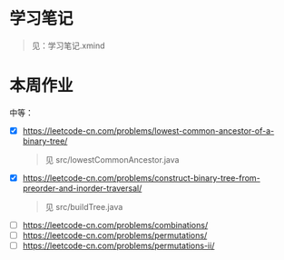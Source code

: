 # 学习笔记
> 见：学习笔记.xmind

# 本周作业
中等：
- [X] https://leetcode-cn.com/problems/lowest-common-ancestor-of-a-binary-tree/
    > 见 src/lowestCommonAncestor.java
- [X] https://leetcode-cn.com/problems/construct-binary-tree-from-preorder-and-inorder-traversal/
    > 见 src/buildTree.java
- [ ] https://leetcode-cn.com/problems/combinations/
- [ ] https://leetcode-cn.com/problems/permutations/
- [ ] https://leetcode-cn.com/problems/permutations-ii/
